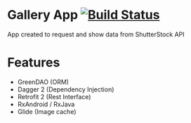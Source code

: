 # Gallery App [![Build Status](https://travis-ci.org/PedroOkawa/gallery-app.svg?branch=master)](https://travis-ci.org/PedroOkawa/gallery-app)

App created to request and show data from ShutterStock API

# Features

* GreenDAO (ORM)
* Dagger 2 (Dependency Injection)
* Retrofit 2 (Rest Interface)
* RxAndroid / RxJava
* Glide (Image cache)
